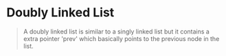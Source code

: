 # Doubly Linked List

> A doubly linked list is similar to a singly linked list but it contains a extra pointer 'prev' which basically points to the previous node in the list.

